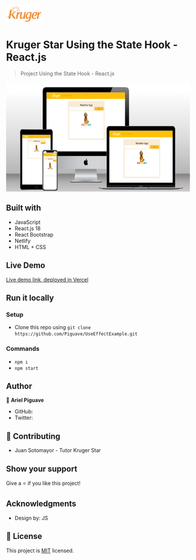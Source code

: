 <img src="./src/assets/logo.png" height="50px">

# Kruger Star Using the State Hook - React.js

> Project Using the State Hook - React.js

<img src="./src/assets/playground.png" height="300px">

## Built with 

- JavaScript
- React.js 18
- React Bootstrap
- Netlify 
- HTML + CSS

## Live Demo

[Live demo link, deployed in Vercel](https://use-effect-example-lac.vercel.app/)
## Run it locally

 ### Setup

 - Clone this repo using `git clone https://github.com/Piguave/UseEffectExample.git`

 ### Commands

 - `npm i`
 - `npm start`

## Author

👤 **Ariel Piguave**

- GitHub: 
- Twitter: 

## 🤝 Contributing

- Juan Sotomayor - Tutor Kruger Star

## Show your support

Give a ⭐ if you like this project!

## Acknowledgments

- Design by: JS

## 📝 License

This project is [MIT](./MIT.md) licensed.

